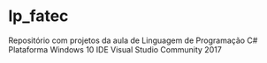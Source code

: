 # lp_fatec
Repositório com projetos da aula de Linguagem de Programação C# 
Plataforma Windows 10
IDE Visual Studio Community 2017

